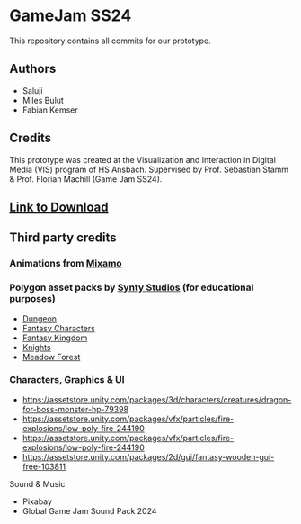 # GameJam SS24
This repository contains all commits for our prototype.

## Authors
* Saluji
* Miles Bulut
* Fabian Kemser

## Credits
This prototype was created at the Visualization and Interaction in Digital Media (VIS) program of HS Ansbach. Supervised by Prof. Sebastian Stamm & Prof. Florian Machill (Game Jam SS24).

## <a href="https://saluji.itch.io/lks" target="_blank">Link to Download</a>


## Third party credits

### Animations from <a href="https://www.mixamo.com/#/" target="_blank">Mixamo</a>

### Polygon asset packs by <a href="https://assetstore.unity.com/publishers/5217" target="_blank">Synty Studios</a> (for educational purposes)
* <a href="https://assetstore.unity.com/packages/3d/environments/dungeons/polygon-dungeons-low-poly-3d-art-by-synty-102677" target="_blank">Dungeon</a>
* <a href="https://assetstore.unity.com/packages/3d/characters/humanoids/fantasy/polygon-fantasy-characters-low-poly-3d-art-by-synty-97186" target="_blank">Fantasy Characters</a>
* <a href="https://assetstore.unity.com/packages/3d/environments/fantasy/polygon-fantasy-kingdom-low-poly-3d-art-by-synty-164532" target="_blank">Fantasy Kingdom</a>
* <a href="https://assetstore.unity.com/packages/3d/environments/fantasy/polygon-knights-low-poly-3d-art-by-synty-83694" target="_blank">Knights</a>
* <a href="https://assetstore.unity.com/packages/3d/vegetation/trees/polygon-meadow-forest-nature-biomes-low-poly-3d-art-by-synty-234255" target="_blank">Meadow Forest</a>

### Characters, Graphics & UI
* https://assetstore.unity.com/packages/3d/characters/creatures/dragon-for-boss-monster-hp-79398
* https://assetstore.unity.com/packages/vfx/particles/fire-explosions/low-poly-fire-244190
* https://assetstore.unity.com/packages/vfx/particles/fire-explosions/low-poly-fire-244190
* https://assetstore.unity.com/packages/2d/gui/fantasy-wooden-gui-free-103811

Sound & Music
* Pixabay
* Global Game Jam Sound Pack 2024
